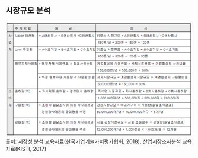 ## 시장규모 분석

![수요량/출하량/생산량 등 기준별 시장규모 분석 예시](images/Q10_1_1.png)
출처: 시장성 분석 교육자료(한국기업기술가치평가협회, 2018), 산업시장조사분석 교육자료(KISTI, 2017)
